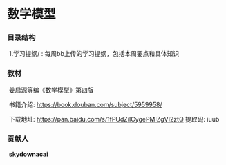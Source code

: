 # 数学模型
### 目录结构

​	1.学习提纲/ : 每周bb上传的学习提纲，包括本周要点和具体知识

### 教材

​	姜启源等编《数学模型》第四版 

​	书籍介绍: <https://book.douban.com/subject/5959958/>

​	下载地址: https://pan.baidu.com/s/1fPUdZiICygePMIZgVI2ztQ 提取码: iuub

### 贡献人

​	**skydownacai**

